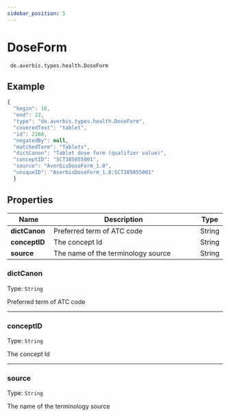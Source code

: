 ```yaml
---
sidebar_position: 5
---
```


# DoseForm

` de.averbis.types.health.DoseForm`

## Example

```js title="THE ATCCODE OBJECT"
{
  "begin": 16,
  "end": 22,
  "type": "de.averbis.types.health.DoseForm",
  "coveredText": "tablet",
  "id": 2168,
  "negatedBy": null,
  "matchedTerm": "Tablets",
  "dictCanon": "Tablet dose form (qualifier value)",
  "conceptID": "SCT385055001",
  "source": "AverbisDoseForm_1.0",
  "uniqueID": "AverbisDoseForm_1.0:SCT385055001"
  }
```

## Properties
<table>
  <thead>
    <tr>
      <th width="20%">Name</th>
      <th width="70%">Description</th>
       <th width="10%">Type</th>
    </tr>
  </thead>
  <tbody>
    <tr>
      <td><b>dictCanon</b></td>
      <td>Preferred term of ATC code</td>
      <td>String</td>
    </tr>
    <tr>
      <td><b>conceptID</b></td>
      <td>The concept Id</td>
      <td>String</td>
    </tr>
     <tr>
      <td><b>source</b></td>
      <td>The name of the terminology source</td>
      <td>String</td>
    </tr>
  

  </tbody>
</table>


### dictCanon 
Type: `String`

Preferred term of ATC code

---

### conceptID
Type: `String`

The concept Id

---

### source
Type: `String`

The name of the terminology source







